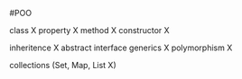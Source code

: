 #POO

class X property X method X constructor X

inheritence X abstract interface generics X polymorphism X

collections (Set, Map, List X)